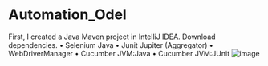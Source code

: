 # Automation_Odel

First, I created a Java Maven project in IntelliJ IDEA.
Download dependencies.
•	Selenium Java
•	Junit Jupiter (Aggregator)
•	WebDriverManager
•	Cucumber JVM:Java
•	Cucumber JVM:JUnit
![image](https://github.com/Pawanihansi/Automation_Odel/assets/86376479/8c7b00de-9691-4cac-999a-e78fc5ab7097)
